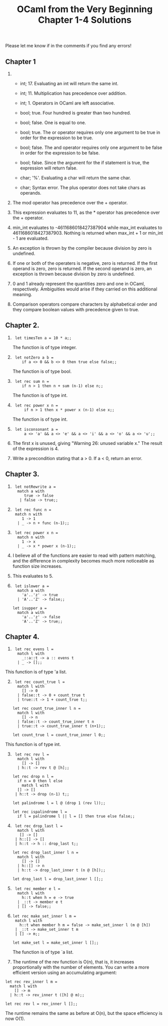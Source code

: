 ﻿---
title: OCaml from the Very Beginning Chapter 1-4 Solutions
---
Please let me know if in the comments if you find any errors!

## Chapter 1

1.
    * int; 17. Evaluating an int will return the same int.
      
    * int; 11. Multiplication has precedence over addition.
      
    * int; 1. Operators in OCaml are left associative.
      
    * bool; true. Four hundred is greater than two hundred.
      
    * bool; false. One is equal to one.
      
    * bool; true. The or operator requires only one argument to be true in order for the expression to be true.
      
    * bool; false. The and operator requires only one argument to be false in order for the expression to be false.
      
    * bool; false. Since the argument for the if statement is true, the expression will return false.
      
    * char; '%'. Evaluating a char will return the same char.
      
    * char; Syntax error. The plus operator does not take chars as operands.

2. The mod operator has precedence over the + operator.

3. This expression evaluates to 11, as the * operator has precedence over the + operator.

4. min_int evaluates to -4611686018427387904 while max_int evaluates to 4611686018427387903. Nothing is returned when max_int + 1 or min_int - 1 are evaluated.

5. An exception is thrown by the compiler because division by zero is undefined.

6. If one or both of the operaters is negative, zero is returned. If the first operand is zero, zero is returned. If the second operand is zero, an exception is thrown because division by zero is undefined.

7. 0 and 1 already represent the quantities zero and one in OCaml, respectively. Ambiguities would arise if they carried on this additional meaning.

8. Comparison operators compare characters by alphabetical order and they compare boolean values with precedence given to true.

## Chapter 2.

1. ```
    let timesTen a = 10 * a;; 
    ```
   
    The function is of type integer.


2.  ```
     let notZero a b =
        if a <> 0 && b <> 0 then true else false;;
    ```
     The function is of type bool.

3.  ```
     let rec sum n =
        if n > 1 then n + sum (n-1) else n;;
    ```
       The function is of type int.

4. ```
    let rec power x n =
        if n > 1 then x * power x (n-1) else x;;
    ```
	 The function is of type int.

5. ```
    let isconsonant a =
        a <> 'a' && a <> 'e' && a <> 'i' && a <> 'o' && a <> 'u';;
    ```
6. The first x is unused, giving "Warning 26: unused variable x." The result of the expression is 4.

7. Write a precondition stating that a > 0. If a < 0, return an error. 

## Chapter 3.

1. ```
    let notRewrite a =
     match a with
        true -> false
      | false -> true;;
    ```
2. ```
    let rec func n =
    match n with
       1 -> 1
     | _ -> n + func (n-1);;
    ```
3. ```
    let rec power x n =
     match n with
       1 -> x
     | _ -> x * power x (n-1);;
    ```
4. I believe all of the functions are easier to read with pattern matching, and the difference in complexity becomes much more noticeable as function size increases.

5. This evaluates to 5.

6. ```
    let islower a =
     match a with
       'a'..'z' -> true
     | 'A'..'Z' -> false;;

   let isupper a =
     match a with
       'a'..'z' -> false
       'A'..'Z' -> true;;
    ```
## Chapter 4.

1. ```
    let rec evens l =
     match l with
       _::a::t -> a :: evens t
     | _ -> [];;
    ```
This function is of type 'a list.

2. ```
    let rec count_true l =
     match l with
       [] -> 0
     | false::t -> 0 + count_true t
     | true::t -> 1 + count_true t;;

   let rec count_true_inner l n =
     match l with
       [] -> n
     | false::t -> count_true_inner t n
     | true::t -> count_true_inner t (n+1);;

   let count_true l = count_true_inner l 0;;
    ```
This function is of type int.

3. ```
    let rec rev l =
     match l with
       [] -> []
     | h::t -> rev t @ [h];;

   let rec drop n l =
     if n = 0 then l else
       match l with
	 [] -> []
	| h::t -> drop (n-1) t;;

   let palindrome l = l @ (drop 1 (rev l));;

   let rec ispalindrome l =
     if l = palindrome l || l = [] then true else false;;
    ```
4. ```
    let rec drop_last l =
     match l with
      [] -> []
    | h::[] -> []
    | h::t -> h :: drop_last t;;

   let rec drop_last_inner l n =
     match l with
       [] -> []
     | h::[] -> n
     | h::t -> drop_last_inner t (n @ [h]);;

   let drop_last l = drop_last_inner l [];;
    ```
    
5. ```
    let rec member e l =
     match l with 
       h::t when h = e -> true
     | _::t -> member e t
     | [] -> false;;
    ```
6.  ```
    let rec make_set_inner l m =
     match l with
       h::t when member h m = false -> make_set_inner l (m @ [h])
     | _::t -> make_set_inner t m
     | [] -> m;;  
    
    let make_set l = make_set_inner l [];;
    ```
    The function is of type `a list.
7. The runtime of the rev function is O(n), that is, it increases proportionally with the number of elements. You can write a more efficient version using an accumulating argument:
```
let rec rev_inner l m =
  match l with
    [] -> m
  | h::t -> rev_inner t ([h] @ m);;

let rec rev l = rev_inner l [];;
```
The runtime remains the same as before at O(n), but the space efficiency is now O(1).

